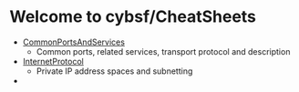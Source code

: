 # Welcome to cybsf/CheatSheets
- [CommonPortsAndServices](https://github.com/cybsf/CheatSheets/blob/main/CommonPortsAndServices/CheatSheet.md)
	- Common ports, related services, transport protocol and description
- [InternetProtocol](https://github.com/cybsf/CheatSheets/blob/main/InternetProtocol/CheatSheet.md)
	- Private IP address spaces and subnetting
-
